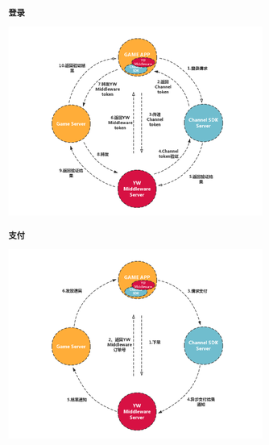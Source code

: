 ### 登录
![登录][login]

### 支付
![支付][pay]

[login]: 00.abstract/login.png "登录"
[pay]: 00.abstract/pay.png "支付"

